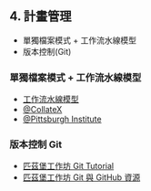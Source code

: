 ## 4. 計畫管理
* 單獨檔案模式 + 工作流水線模型
* 版本控制(Git)


### 單獨檔案模式 + 工作流水線模型
* [工作流水線模型](https://github.com/Pittsburgh-NEH-Institute/Institute-Materials-2017/blob/79a0f05e641e954ae8ecd1396817478544aafcbd/schedule/week_2/computational_pipeline.md)
* [@CollateX](https://collatex.net/doc/)
* [@Pittsburgh Institute](https://github.com/Pittsburgh-NEH-Institute/Institute-Materials-2017/blob/master/schedule/week_2/Normalization.ipynb)

### 版本控制 Git
* [匹茲堡工作坊 Git Tutorial](https://github.com/Pittsburgh-NEH-Institute/Institute-Materials-2017/blob/43776738dd20368457913a0c466b709c6bdd7392/schedule/week_1/git_tutorial.md)
* [匹茲堡工作坊 Git 與 GitHub 資源](https://github.com/Pittsburgh-NEH-Institute/Institute-Materials-2017/blob/a719f3c1d9665ed771fd7ba1ae54160f16172ca5/schedule/week_1/git_resources.md)
